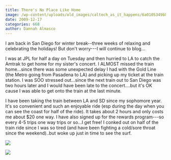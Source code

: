 ```yaml
---
title: There's No Place Like Home
image: /wp-content/uploads/old_images/caltech_as_it_happens/6a0105349b8251970b0128765e95c0970c.jpg
date: 2009-12-17
categories: 668
author: Dannah Almasco
---
```



I am back in San Diego for winter break--three weeks of relaxing and celebrating the holidays! But don't worry---I will continue to blog...

I was at JPL for half a day on Tuesday and then hurried to LA to catch the Amtrak to get home for my sister's concert. I ALMOST missed the train home...since there was some unexpected delay I had with the Gold Line (the Metro going from Pasadena to LA) and picking up my ticket at the train station. I was SOO stressed out...since the next train out to San Diego was two hours later and I would have been late to the concert....but it's OK cause I was able to get onto the train at the last minute.

I have been taking the train between LA and SD since my sophomore year. It's so convenient and such an enjoyable ride (esp during the day when you can see the coast for half of the ride). It takes about 2 hours and only costs me about $20 one way. I have also signed up for the rewards program---so every 4-5 trips one way trips or so...I get free!
I conked out on half of the train ride since I was so tired (and have been fighting a cold/sore throat since the weekend)..but woke up just in time to see the surf.


![](/old_images/caltech_as_it_happens/6a0105349b8251970b0128765e968d970c.jpg)

![](/old_images/caltech_as_it_happens/6a0105349b8251970b0120a75b7d46970b.jpg)
